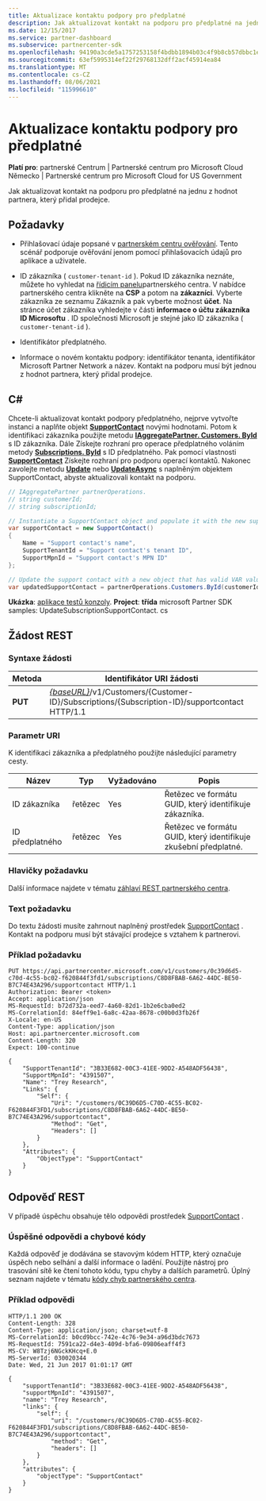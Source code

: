 ```yaml
---
title: Aktualizace kontaktu podpory pro předplatné
description: Jak aktualizovat kontakt na podporu pro předplatné na jednu z hodnot partnera, který přidal prodejce.
ms.date: 12/15/2017
ms.service: partner-dashboard
ms.subservice: partnercenter-sdk
ms.openlocfilehash: 94190a3cde5a1757253158f4bdbb1894b03c4f9b8cb57dbbc1ef7c7e39dceee4
ms.sourcegitcommit: 63ef5995314ef22f29768132dff2acf45914ea84
ms.translationtype: MT
ms.contentlocale: cs-CZ
ms.lasthandoff: 08/06/2021
ms.locfileid: "115996610"
---
```

# <a name="update-a-subscriptions-support-contact"></a>Aktualizace kontaktu podpory pro předplatné

**Platí pro**: partnerské Centrum | Partnerské centrum pro Microsoft Cloud Německo | Partnerské centrum pro Microsoft Cloud for US Government

Jak aktualizovat kontakt na podporu pro předplatné na jednu z hodnot partnera, který přidal prodejce.

## <a name="prerequisites"></a>Požadavky

- Přihlašovací údaje popsané v [partnerském centru ověřování](partner-center-authentication.md). Tento scénář podporuje ověřování jenom pomocí přihlašovacích údajů pro aplikace a uživatele.

- ID zákazníka ( `customer-tenant-id` ). Pokud ID zákazníka neznáte, můžete ho vyhledat na [řídicím panelu](https://partner.microsoft.com/dashboard)partnerského centra. V nabídce partnerského centra klikněte na **CSP** a potom na **zákazníci**. Vyberte zákazníka ze seznamu Zákazník a pak vyberte možnost **účet**. Na stránce účet zákazníka vyhledejte v části **informace o účtu zákazníka** **ID Microsoftu** . ID společnosti Microsoft je stejné jako ID zákazníka ( `customer-tenant-id` ).

- Identifikátor předplatného.

- Informace o novém kontaktu podpory: identifikátor tenanta, identifikátor Microsoft Partner Network a název. Kontakt na podporu musí být jednou z hodnot partnera, který přidal prodejce.

## <a name="c"></a>C\#

Chcete-li aktualizovat kontakt podpory předplatného, nejprve vytvořte instanci a naplňte objekt [**SupportContact**](/dotnet/api/microsoft.store.partnercenter.models.subscriptions.supportcontact) novými hodnotami. Potom k identifikaci zákazníka použijte metodu [**IAggregatePartner. Customers. ById**](/dotnet/api/microsoft.store.partnercenter.customers.icustomercollection.byid) s ID zákazníka. Dále Získejte rozhraní pro operace předplatného voláním metody [**Subscriptions. ById**](/dotnet/api/microsoft.store.partnercenter.customerusers.icustomerusercollection.byid) s ID předplatného. Pak pomocí vlastnosti [**SupportContact**](/dotnet/api/microsoft.store.partnercenter.subscriptions.isubscription.supportcontact) Získejte rozhraní pro podporu operací kontaktů. Nakonec zavolejte metodu [**Update**](/dotnet/api/microsoft.store.partnercenter.subscriptions.isubscriptionsupportcontact.update) nebo [**UpdateAsync**](/dotnet/api/microsoft.store.partnercenter.subscriptions.isubscriptionsupportcontact.updateasync) s naplněným objektem SupportContact, abyste aktualizovali kontakt na podporu.

``` csharp
// IAggregatePartner partnerOperations.
// string customerId;
// string subscriptionId;

// Instantiate a SupportContact object and populate it with the new support contact information.
var supportContact = new SupportContact()
{
    Name = "Support contact's name",
    SupportTenantId = "Support contact's tenant ID",
    SupportMpnId = "Support contact's MPN ID"
};

// Update the support contact with a new object that has valid VAR values.
var updatedSupportContact = partnerOperations.Customers.ById(customerId).Subscriptions.ById(subscriptionID).SupportContact.Update(supportContact);
```

**Ukázka**: [aplikace testů konzoly](console-test-app.md). **Project**: **třída** microsoft Partner SDK samples: UpdateSubscriptionSupportContact. cs

## <a name="rest-request"></a>Žádost REST

### <a name="request-syntax"></a>Syntaxe žádosti

| Metoda  | Identifikátor URI žádosti                                                                                                                    |
|---------|--------------------------------------------------------------------------------------------------------------------------------|
| **PUT** | [*{baseURL}*](partner-center-rest-urls.md)/v1/Customers/{Customer-ID}/Subscriptions/{Subscription-ID}/supportcontact HTTP/1.1 |

### <a name="uri-parameter"></a>Parametr URI

K identifikaci zákazníka a předplatného použijte následující parametry cesty.

| Název            | Typ   | Vyžadováno | Popis                                                     |
|-----------------|--------|----------|-----------------------------------------------------------------|
| ID zákazníka     | řetězec | Yes      | Řetězec ve formátu GUID, který identifikuje zákazníka.           |
| ID předplatného | řetězec | Yes      | Řetězec ve formátu GUID, který identifikuje zkušební předplatné. |

### <a name="request-headers"></a>Hlavičky požadavku

Další informace najdete v tématu [záhlaví REST partnerského centra](headers.md).

### <a name="request-body"></a>Text požadavku

Do textu žádosti musíte zahrnout naplněný prostředek [SupportContact](subscription-resources.md#supportcontact) . Kontakt na podporu musí být stávající prodejce s vztahem k partnerovi.

### <a name="request-example"></a>Příklad požadavku

```http
PUT https://api.partnercenter.microsoft.com/v1/customers/0c39d6d5-c70d-4c55-bc02-f620844f3fd1/subscriptions/C8D8FBAB-6A62-44DC-BE50-B7C74E43A296/supportcontact HTTP/1.1
Authorization: Bearer <token>
Accept: application/json
MS-RequestId: b72d732a-eed7-4a60-82d1-1b2e6cba0ed2
MS-CorrelationId: 84eff9e1-6a8c-42aa-8678-c00b0d3fb26f
X-Locale: en-US
Content-Type: application/json
Host: api.partnercenter.microsoft.com
Content-Length: 320
Expect: 100-continue

{
    "SupportTenantId": "3B33E682-00C3-41EE-9DD2-A548ADF56438",
    "SupportMpnId": "4391507",
    "Name": "Trey Research",
    "Links": {
        "Self": {
            "Uri": "/customers/0C39D6D5-C70D-4C55-BC02-F620844F3FD1/subscriptions/C8D8FBAB-6A62-44DC-BE50-B7C74E43A296/supportcontact",
            "Method": "Get",
            "Headers": []
        }
    },
    "Attributes": {
        "ObjectType": "SupportContact"
    }
}
```

## <a name="rest-response"></a>Odpověď REST

V případě úspěchu obsahuje tělo odpovědi prostředek [SupportContact](subscription-resources.md#supportcontact) .

### <a name="response-success-and-error-codes"></a>Úspěšné odpovědi a chybové kódy

Každá odpověď je dodávána se stavovým kódem HTTP, který označuje úspěch nebo selhání a další informace o ladění. Použijte nástroj pro trasování sítě ke čtení tohoto kódu, typu chyby a dalších parametrů. Úplný seznam najdete v tématu [kódy chyb partnerského centra](error-codes.md).

### <a name="response-example"></a>Příklad odpovědi

```http
HTTP/1.1 200 OK
Content-Length: 328
Content-Type: application/json; charset=utf-8
MS-CorrelationId: b0cd9bcc-742e-4c76-9e34-a96d3bdc7673
MS-RequestId: 7591ca22-d4e3-409d-bfa6-09806eaff4f3
MS-CV: W8Tzj6NGckKHcq+E.0
MS-ServerId: 030020344
Date: Wed, 21 Jun 2017 01:01:17 GMT

{
    "supportTenantId": "3B33E682-00C3-41EE-9DD2-A548ADF56438",
    "supportMpnId": "4391507",
    "name": "Trey Research",
    "links": {
        "self": {
            "uri": "/customers/0C39D6D5-C70D-4C55-BC02-F620844F3FD1/subscriptions/C8D8FBAB-6A62-44DC-BE50-B7C74E43A296/supportcontact",
            "method": "Get",
            "headers": []
        }
    },
    "attributes": {
        "objectType": "SupportContact"
    }
}
```
